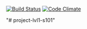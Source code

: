 [![Build Status](http://img.shields.io/travis/doge/wow.svg)](https://travis-ci.org/doge/wow)
[![Code Climate](http://img.shields.io/codeclimate/github/doge/wow.svg)](https://codeclimate.com/github/doge/wow)


"# project-lvl1-s101" 
